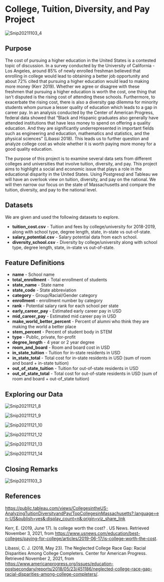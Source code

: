 # College, Tuition, Diversity, and Pay Project

![Snip20211103_4](https://user-images.githubusercontent.com/24769002/140181364-c7af523f-3287-40bd-91e6-b321aa2c6201.png)

Purpose
------------------------
The cost of pursuing a higher education in the United States is a contested topic of discussion. In a survey conducted by the University of California - Los Angeles, around 85% of newly enrolled freshman believed that enrolling in college would lead to obtaining a better job opportunity and about 72% cited that pursuing a higher education would lead to making more money (Kerr 2019). Whether we agree or disagree with these freshmen that pursuing a higher education is worth the cost, one thing that isn't disputed is the rising cost of attending these schools. Furthermore, to exacerbate the rising cost, there is also a diversity gap dilemma for minority students whom pursue a lesser quality of education which leads to a gap in career pay. In an analysis conducted by the Center of American Progress, federal data showed that “Black and Hispanic graduates also generally have attended institutions that have less money to spend on offering a quality education. And they are significantly underrepresented in important fields such as engineering and education, mathematics and statistics, and the physical sciences” (Libassi 2018). This leads us to further question and analyze college cost as whole whether it is worth paying more money for a good quality education. 

The purpose of this project is to examine several data sets from different colleges and universities that involve tuition, diversity, and pay. This project aims to highlight a social and economic issue that plays a role in the educational disparity in the United States. Using Postgresql and Tableau we will have an overlook view on tuition, diversity, and pay on the national. We will then narrow our focus on the state of Massachusetts and compare the tuition, diversity, and pay to the national level.

Datasets
------------------------
We are given and used the following datasets to explore.

* **tuition_cost.csv** - Tuition and fees by college/university for 2018-2019, along with school type, degree length, state, in-state vs out-of-state.
* **salary_potential.csv** - Salary potential data from each school.
* **diversity_school.csv** - Diversity by college/university along with school type, degree length, state, in-state vs out-of-state.

Feature Definitions
------------------------
* **name** - School name
* **total_enrollment** - Total enrollment of students
* **state_name** - State name
* **state_code** - State abbreviation
* **category** - Group/Racial/Gender category
* **enrollment** - enrollment number by category
* **rank** - Potential salary rank for each school per state
* **early_career_pay** - Estimated early career pay in USD
* **mid_career_pay** - Estimated mid career pay in USD
* **make_world_better_percent** - Percent of alumni who think they are making the world a better place
* **stem_percent** - Percent of student body in STEM
* **type** - Public, private, for-profit
* **degree_length** - 4 year or 2 year degree
* **room_and_board** - Room and board cost in USD
* **in_state_tuition** - Tuition for in-state residents in USD
* **in_state_total** - Total cost for in-state residents in USD (sum of room and board + in-state tuition)
* **out_of_state_tuition** - Tuition for out-of-state residents in USD
* **out_of_state_total** - Total cost for out-of-state residents in USD (sum of room and board + out-of_state tuition)


Exploring our Data
------------------------

![Snip20211121_8](https://user-images.githubusercontent.com/24769002/142779596-031a6e56-ee6c-4ee7-b8bc-9ce94de55f2c.png)

![Snip20211121_9](https://user-images.githubusercontent.com/24769002/142779627-32ba1607-b412-4602-bc43-43c1d359e0d1.png)

![Snip20211121_10](https://user-images.githubusercontent.com/24769002/142779637-dfa3e4e6-73d9-459c-93b1-142f4770559f.png)

![Snip20211121_12](https://user-images.githubusercontent.com/24769002/142779662-f0924a2a-ad5b-4ef2-a032-337d26450e0b.png)

![Snip20211121_13](https://user-images.githubusercontent.com/24769002/142779685-d3862de8-ea74-4ed0-81aa-0b67522bfdbc.png)

![Snip20211121_14](https://user-images.githubusercontent.com/24769002/142779703-279353aa-6e16-4dc0-9edd-123fbf575d19.png)


Closing Remarks
------------------------

![Snip20211103_3](https://user-images.githubusercontent.com/24769002/140175367-2bb29903-54d6-4771-9aee-b1279b5cbf84.png)


References
------------------------
https://public.tableau.com/views/CollegesintheUS-AnalyzingTuitionDiversityandPay/TopCollegesinMassachusetts?:language=en-US&publish=yes&:display_count=n&:origin=viz_share_link

Kerr, E. (2019, June 17). Is college worth the cost? . US News. Retrieved November 3, 2021, from https://www.usnews.com/education/best-colleges/paying-for-college/articles/2019-06-17/is-college-worth-the-cost. 

Libassi, C. J. (2018, May 23). The Neglected College Race Gap: Racial Disparities Among College Completers. Center for American Progress. Retrieved November 2, 2021, from https://www.americanprogress.org/issues/education-postsecondary/reports/2018/05/23/451186/neglected-college-race-gap-racial-disparities-among-college-completers/. 


